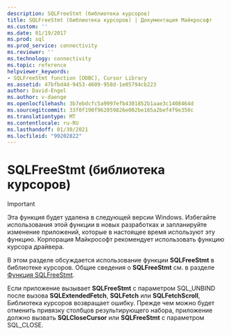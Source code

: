 ```yaml
---
description: SQLFreeStmt (библиотека курсоров)
title: SQLFreeStmt (библиотека курсоров) | Документация Майкрософт
ms.custom: ''
ms.date: 01/19/2017
ms.prod: sql
ms.prod_service: connectivity
ms.reviewer: ''
ms.technology: connectivity
ms.topic: reference
helpviewer_keywords:
- SQLFreeStmt function [ODBC], Cursor Library
ms.assetid: 47bfbd4d-9453-4609-958d-1e05794cb223
author: David-Engel
ms.author: v-daenge
ms.openlocfilehash: 3b7ebdcfc5a9997efb4301852b1aae3c1408464d
ms.sourcegitcommit: 33f0f190f962059826e002be165a2bef4f9e350c
ms.translationtype: MT
ms.contentlocale: ru-RU
ms.lasthandoff: 01/30/2021
ms.locfileid: "99202822"
---
```

# <a name="sqlfreestmt-cursor-library"></a>SQLFreeStmt (библиотека курсоров)
> [!IMPORTANT]  
>  Эта функция будет удалена в следующей версии Windows. Избегайте использования этой функции в новых разработках и запланируйте изменение приложений, которые в настоящее время используют эту функцию. Корпорация Майкрософт рекомендует использовать функцию курсора драйвера.  
  
 В этом разделе обсуждается использование функции **SQLFreeStmt** в библиотеке курсоров. Общие сведения о **SQLFreeStmt** см. в разделе [Функция SQLFreeStmt](../../../odbc/reference/syntax/sqlfreestmt-function.md).  
  
 Если приложение вызывает **SQLFreeStmt** с параметром SQL_UNBIND после вызова **SQLExtendedFetch**, **SQLFetch** или **SQLFetchScroll**, Библиотека курсоров возвращает ошибку. Прежде чем можно будет отменить привязку столбцов результирующего набора, приложение должно вызвать **SQLCloseCursor** или **SQLFreeStmt** с параметром SQL_CLOSE.
